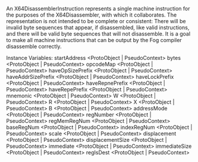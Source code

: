 An X64DisassemblerInstruction represents a single machine instruction for the purposes of the X64Disassembler, with which it collaborates. The representation is not intended to be complete or consistent: There will be invalid byte sequences that appear, if disassembled, like valid instructions, and there will be valid byte sequences that will not disassemble. It is a goal to make all machine instructions that can be output by the Fog compiler disassemble correctly.

Instance Variables:
	startAddress	<ProtoObject | PseudoContext>
	bytes	<ProtoObject | PseudoContext>
	opcodeMap	<ProtoObject | PseudoContext>
	haveOpSizePrefix	<ProtoObject | PseudoContext>
	haveAddrSizePrefix	<ProtoObject | PseudoContext>
	haveLockPrefix	<ProtoObject | PseudoContext>
	haveRepnePrefix	<ProtoObject | PseudoContext>
	haveRepePrefix	<ProtoObject | PseudoContext>
	mnemonic	<ProtoObject | PseudoContext>
	W	<ProtoObject | PseudoContext>
	R	<ProtoObject | PseudoContext>
	X	<ProtoObject | PseudoContext>
	B	<ProtoObject | PseudoContext>
	addressMode	<ProtoObject | PseudoContext>
	regNumber	<ProtoObject | PseudoContext>
	regMemRegNum	<ProtoObject | PseudoContext>
	baseRegNum	<ProtoObject | PseudoContext>
	indexRegNum	<ProtoObject | PseudoContext>
	scale	<ProtoObject | PseudoContext>
	displacement	<ProtoObject | PseudoContext>
	displacementSize	<ProtoObject | PseudoContext>
	immediate	<ProtoObject | PseudoContext>
	immediateSize	<ProtoObject | PseudoContext>
	regIsDest	<ProtoObject | PseudoContext>